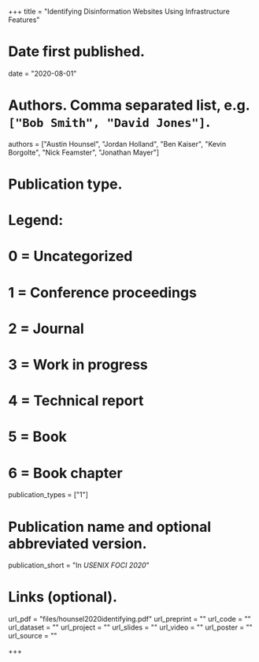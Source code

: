 +++
title = "Identifying Disinformation Websites Using Infrastructure Features"

# Date first published.
date = "2020-08-01"

# Authors. Comma separated list, e.g. `["Bob Smith", "David Jones"]`.
authors = ["Austin Hounsel", "Jordan Holland", "Ben Kaiser", "Kevin Borgolte", "Nick Feamster", "Jonathan Mayer"]

# Publication type.
# Legend:
# 0 = Uncategorized
# 1 = Conference proceedings
# 2 = Journal
# 3 = Work in progress
# 4 = Technical report
# 5 = Book
# 6 = Book chapter
publication_types = ["1"]

# Publication name and optional abbreviated version.
publication_short = "In *USENIX FOCI 2020*"

# Links (optional).
url_pdf = "files/hounsel2020identifying.pdf"
url_preprint = ""
url_code = ""
url_dataset = ""
url_project = ""
url_slides = ""
url_video = ""
url_poster = ""
url_source = ""

+++